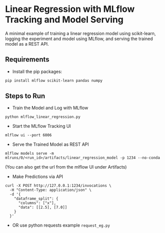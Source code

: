 # Linear Regression with MLflow Tracking and Model Serving
A minimal example of training a linear regression model using scikit-learn, logging the experiment and model using MLflow, and serving the trained model as a REST API.


## Requirements

- Install the pip packages:

```bash
pip install mlflow scikit-learn pandas numpy
```

## Steps to Run

-  Train the Model and Log with MLflow
```
python mlflow_linear_regression.py
```

- Start the MLflow Tracking UI
```
mlflow ui --port 6006
```

-  Serve the Trained Model as REST API
```
mlflow models serve -m mlruns/0/<run_id>/artifacts/linear_regression_model -p 1234 --no-conda 
```

(You can also get the url from the mlflow UI under Artifacts)


- Make Predictions via API 

```
curl -X POST http://127.0.0.1:1234/invocations \
  -H "Content-Type: application/json" \
  -d '{
    "dataframe_split": {
      "columns": ["x"],
      "data": [[2.5], [7.0]]
    }
  }'
```

- OR use python requests example `request_eg.py`